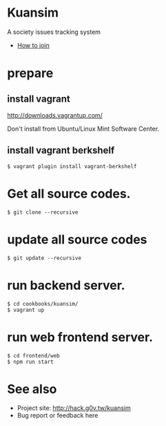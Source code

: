 # Kuansim

A society issues tracking system

- [How to join](https://g0v.hackpad.com/--1OaXIxVVPSd)

# prepare 

## install vagrant

http://downloads.vagrantup.com/

Don't install from Ubuntu/Linux Mint Software Center.

## install vagrant berkshelf

```
$ vagrant plugin install vagrant-berkshelf
```

# Get all source codes.

```
$ git clone --recursive
```

# update all source codes

```
$ git update --recursive
```

# run backend server.

```
$ cd cookbooks/kuansim/
$ vagrant up
```

# run web frontend server.

```
$ cd frontend/web
$ npm run start
```

# See also

- Project site: http://hack.g0v.tw/kuansim
- Bug report or feedback here
